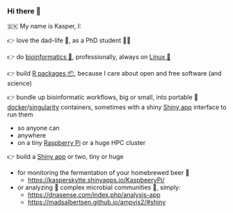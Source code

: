 ### Hi there 👋

:denmark: My name is Kasper, I:

:point_right: love the dad-life :children_crossing:, as a PhD student :man_scientist:
 
:point_right: do [bioinformatics :dna:](https://en.wikipedia.org/wiki/Bioinformatics), professionally, always on [Linux :penguin:](https://pop.system76.com/)
 
:point_right: build [R packages :package:](https://r-pkgs.org/), because I care about open and free software (and science)
 
:point_right: bundle up bioinformatic workflows, big or small, into portable :briefcase: [docker](https://www.docker.com/resources/what-container)/[singularity](https://sylabs.io/) containers, sometimes with a shiny [Shiny app](https://shiny.rstudio.com/) interface to run them
 - so anyone can
 - anywhere
 - on a tiny [Raspberry Pi](https://www.raspberrypi.org/products/) or a huge HPC cluster

:point_right: build a [Shiny app](https://shiny.rstudio.com/) or two, tiny or huge
   - for monitoring the fermentation of your homebrewed beer :beer:
     - https://kasperskytte.shinyapps.io/KaspbeeryPi/
   - or analyzing :microscope: complex microbial communities :microbe:, simply:
     - https://dnasense.com/index.php/analysis-app
     - https://madsalbertsen.github.io/ampvis2/#shiny
